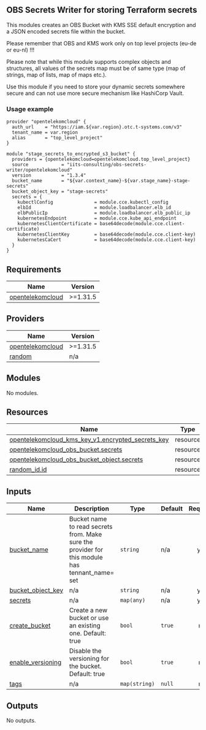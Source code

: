 ## OBS Secrets Writer for storing Terraform secrets

This modules creates an OBS Bucket with KMS SSE default encryption and a JSON encoded secrets file within the bucket.

Please remember that OBS and KMS work only on top level projects (eu-de or eu-nl) !!!

Please note that while this module supports complex objects and structures, all values of the secrets map must be of same type (map of strings, map of lists, map of maps etc.).

Use this module if you need to store your dynamic secrets somewhere secure and can not use more secure mechanism like HashiCorp Vault.

### Usage example

```hcl
provider "opentelekomcloud" {
  auth_url    = "https://iam.${var.region}.otc.t-systems.com/v3"
  tenant_name = var.region
  alias       = "top_level_project"
}

module "stage_secrets_to_encrypted_s3_bucket" {
  providers = {opentelekomcloud=opentelekomcloud.top_level_project}
  source            = "iits-consulting/obs-secrets-writer/opentelekomcloud"
  version           = "1.3.4"
  bucket_name       = "${var.context_name}-${var.stage_name}-stage-secrets"
  bucket_object_key = "stage-secrets"
  secrets = {
    kubectlConfig               = module.cce.kubectl_config
    elbId                       = module.loadbalancer.elb_id
    elbPublicIp                 = module.loadbalancer.elb_public_ip
    kubernetesEndpoint          = module.cce.kube_api_endpoint
    kubernetesClientCertificate = base64decode(module.cce.client-certificate)
    kubernetesClientKey         = base64decode(module.cce.client-key)
    kubernetesCaCert            = base64decode(module.cce.client-key)
  }
}
```

<!-- BEGIN_TF_DOCS -->

## Requirements

| Name                                                                                          | Version  |
| --------------------------------------------------------------------------------------------- | -------- |
| <a name="requirement_opentelekomcloud"></a> [opentelekomcloud](#requirement_opentelekomcloud) | >=1.31.5 |

## Providers

| Name                                                                                    | Version  |
| --------------------------------------------------------------------------------------- | -------- |
| <a name="provider_opentelekomcloud"></a> [opentelekomcloud](#provider_opentelekomcloud) | >=1.31.5 |
| <a name="provider_random"></a> [random](#provider_random)                               | n/a      |

## Modules

No modules.

## Resources

| Name                                                                                                                                                            | Type     |
| --------------------------------------------------------------------------------------------------------------------------------------------------------------- | -------- |
| [opentelekomcloud_kms_key_v1.encrypted_secrets_key](https://registry.terraform.io/providers/opentelekomcloud/opentelekomcloud/latest/docs/resources/kms_key_v1) | resource |
| [opentelekomcloud_obs_bucket.secrets](https://registry.terraform.io/providers/opentelekomcloud/opentelekomcloud/latest/docs/resources/obs_bucket)               | resource |
| [opentelekomcloud_obs_bucket_object.secrets](https://registry.terraform.io/providers/opentelekomcloud/opentelekomcloud/latest/docs/resources/obs_bucket_object) | resource |
| [random_id.id](https://registry.terraform.io/providers/hashicorp/random/latest/docs/resources/id)                                                               | resource |

## Inputs

| Name                                                                                 | Description                                                                                            | Type          | Default | Required |
| ------------------------------------------------------------------------------------ | ------------------------------------------------------------------------------------------------------ | ------------- | ------- | :------: |
| <a name="input_bucket_name"></a> [bucket_name](#input_bucket_name)                   | Bucket name to read secrets from. Make sure the provider for this module has tennant_name=<region> set | `string`      | n/a     |   yes    |
| <a name="input_bucket_object_key"></a> [bucket_object_key](#input_bucket_object_key) | n/a                                                                                                    | `string`      | n/a     |   yes    |
| <a name="input_secrets"></a> [secrets](#input_secrets)                               | n/a                                                                                                    | `map(any)`    | n/a     |   yes    |
| <a name="input_create_bucket"></a> [create_bucket](#input_create_bucket)             | Create a new bucket or use an existing one. Default: true                                              | `bool`        | `true`  |    no    |
| <a name="input_enable_versioning"></a> [enable_versioning](#input_enable_versioning) | Disable the versioning for the bucket. Default: true                                                   | `bool`        | `true`  |    no    |
| <a name="input_tags"></a> [tags](#input_tags)                                        | n/a                                                                                                    | `map(string)` | `null`  |    no    |

## Outputs

No outputs.

<!-- END_TF_DOCS -->
